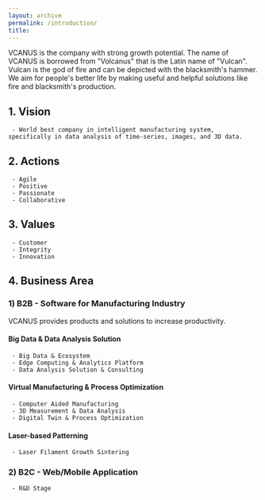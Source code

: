 ```yaml
---
layout: archive
permalink: /introduction/
title: 
---
```


VCANUS is the company with strong growth potential. The name of VCANUS is borrowed from "Volcanus" that is the Latin name of "Vulcan". Vulcan is the god of fire and can be depicted with the blacksmith's hammer. We aim for people's better life by making useful and helpful solutions like fire and blacksmith's production.

## 1. Vision
```
 - World best company in intelligent manufacturing system, specifically in data analysis of time-series, images, and 3D data.
```

## 2. Actions
```
 - Agile
 - Positive
 - Passionate 
 - Collaborative
```

## 3. Values
```
 - Customer
 - Integrity
 - Innovation
```

## 4. Business Area

### 1) B2B - Software for Manufacturing Industry
VCANUS provides products and solutions to increase productivity.
#### Big Data & Data Analysis Solution
```
 - Big Data & Ecosystem
 - Edge Computing & Analytics Platform
 - Data Analysis Solution & Consulting
```
#### Virtual Manufacturing & Process Optimization
```
 - Computer Aided Manufacturing
 - 3D Measurement & Data Analysis
 - Digital Twin & Process Optimization
```
#### Laser-based Patterning
```
 - Laser Filament Growth Sintering
```
### 2) B2C - Web/Mobile Application
```
 - R&D Stage
```
